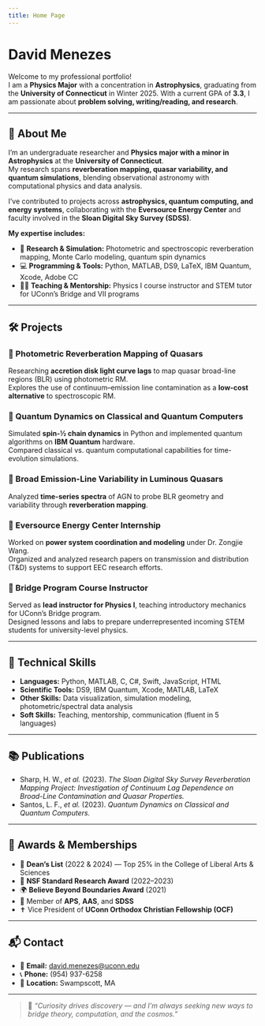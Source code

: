 ```yaml
---
title: Home Page
---
```

# **David Menezes**

Welcome to my professional portfolio!  
I am a **Physics Major** with a concentration in **Astrophysics**, graduating from the **University of Connecticut** in Winter 2025. With a current GPA of **3.3**, I am passionate about **problem solving, writing/reading, and research**.

---

## 🚀 About Me

I’m an undergraduate researcher and **Physics major with a minor in Astrophysics** at the **University of Connecticut**.  
My research spans **reverberation mapping, quasar variability, and quantum simulations**, blending observational astronomy with computational physics and data analysis.

I’ve contributed to projects across **astrophysics, quantum computing, and energy systems**, collaborating with the **Eversource Energy Center** and faculty involved in the **Sloan Digital Sky Survey (SDSS)**.

**My expertise includes:**
- 🔭 **Research & Simulation:** Photometric and spectroscopic reverberation mapping, Monte Carlo modeling, quantum spin dynamics  
- 💻 **Programming & Tools:** Python, MATLAB, DS9, LaTeX, IBM Quantum, Xcode, Adobe CC  
- 🧑‍🏫 **Teaching & Mentorship:** Physics I course instructor and STEM tutor for UConn’s Bridge and VII programs  

---

## 🛠 Projects

### 🔹 Photometric Reverberation Mapping of Quasars
Researching **accretion disk light curve lags** to map quasar broad-line regions (BLR) using photometric RM.  
Explores the use of continuum–emission line contamination as a **low-cost alternative** to spectroscopic RM.

### 🔹 Quantum Dynamics on Classical and Quantum Computers
Simulated **spin-½ chain dynamics** in Python and implemented quantum algorithms on **IBM Quantum** hardware.  
Compared classical vs. quantum computational capabilities for time-evolution simulations.

### 🔹 Broad Emission-Line Variability in Luminous Quasars
Analyzed **time-series spectra** of AGN to probe BLR geometry and variability through **reverberation mapping**.

### 🔹 Eversource Energy Center Internship
Worked on **power system coordination and modeling** under Dr. Zongjie Wang.  
Organized and analyzed research papers on transmission and distribution (T&D) systems to support EEC research efforts.

### 🔹 Bridge Program Course Instructor
Served as **lead instructor for Physics I**, teaching introductory mechanics for UConn’s Bridge program.  
Designed lessons and labs to prepare underrepresented incoming STEM students for university-level physics.

---

## 🧰 Technical Skills

- **Languages:** Python, MATLAB, C, C#, Swift, JavaScript, HTML  
- **Scientific Tools:** DS9, IBM Quantum, Xcode, MATLAB, LaTeX  
- **Other Skills:** Data visualization, simulation modeling, photometric/spectral data analysis  
- **Soft Skills:** Teaching, mentorship, communication (fluent in 5 languages)  

---

## 📚 Publications

- Sharp, H. W., *et al.* (2023). *The Sloan Digital Sky Survey Reverberation Mapping Project: Investigation of Continuum Lag Dependence on Broad-Line Contamination and Quasar Properties.*  
- Santos, L. F., *et al.* (2023). *Quantum Dynamics on Classical and Quantum Computers.*

---

## 🌟 Awards & Memberships

- 🏅 **Dean’s List** (2022 & 2024) — Top 25% in the College of Liberal Arts & Sciences  
- 🧠 **NSF Standard Research Award** (2022–2023)  
- 🌍 **Believe Beyond Boundaries Award** (2021)  
- 👥 Member of **APS**, **AAS**, and **SDSS**  
- ✝️ Vice President of **UConn Orthodox Christian Fellowship (OCF)**  

---

## 📬 Contact

- 📧 **Email:** [david.menezes@uconn.edu](david.menezes@uconn.edu)  
- 📞 **Phone:** (954) 937-6258  
- 📍 **Location:** Swampscott, MA  

---

> 💬 *“Curiosity drives discovery — and I’m always seeking new ways to bridge theory, computation, and the cosmos.”*

